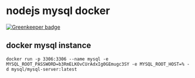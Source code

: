 # nodejs mysql docker

[![Greenkeeper badge](https://badges.greenkeeper.io/NextZeus/mysqltutorial.svg)](https://greenkeeper.io/)


## docker mysql instance 

```
docker run -p 3306:3306 --name mysql -e MYSQL_ROOT_PASSWORD=b3RmELKOvCUrAdxIg0GEmugc3SY -e MYSQL_ROOT_HOST=% -d mysql/mysql-server:latest

```